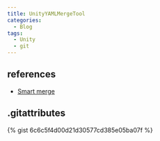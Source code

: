 ```yaml
---
title: UnityYAMLMergeTool
categories:
  - Blog
tags:
  - Unity
  - git
---
```


references
---

- [Smart merge](https://docs.unity3d.com/Manual/SmartMerge.html)

.gitattributes
---

{% gist 6c6c5f4d00d21d30577cd385e05ba07f %}


